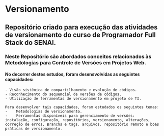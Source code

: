 # Versionamento

## Repositório criado para execução das atividades de versionamento do curso de Programador Full Stack do SENAI.

###  Neste Repositório são abordados conceitos relacionados às Metodologias para Controle de Versões em Projetos Web.
####    No decorrer destes estudos, foram desensvolvidas as seguintes capacidades:

    - Visão sistêmica de compartilhamento e evolução de códigos.
    - Reconhecimento do sequencial de versões de códigos.
    - Utilização de ferramentas de versionamento em projeto de TI.

    Para desenvolver tais capacidades, foram estudados os seguintes temas:
    -    Metodologias de versionamento.
    -    Ferramentas disponíveis para gerenciamento de versões: instalação, configuração, repositórios, versionamento, alterações, correção de erros, Branchs e tags, arquivos, repositório remoto e boas práticas de versionamento.


